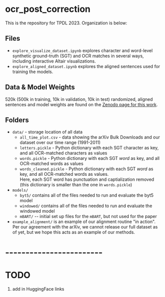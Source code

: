 # ocr_post_correction

This is the repository for TPDL 2023.  Organization is below:

## Files

* `explore_visualize_dataset.ipynb` explores character and word-level synthetic ground-truth (SGT) and OCR matches in several ways, including interactive Altair visualizations.
* `explore_aligned_dataset.ipynb` explores the aligned sentences used for training the models.  

## Data & Model Weights

520k (500k in training, 10k in validation, 10k in test) randomized, aligned sentences and model weights are found on the [Zenodo page for this work](https://zenodo.org/records/8006584).

## Folders

* `data/` - storage location of all data
  * `all_time_plot.csv` - data showing the arXiv Bulk Downloads and our dataset over our time range (1991-2011)
  * `letters.pickle` - Python dictionary with each SGT character as key, and all OCR-matched characters as values
  * `words.pickle` - Python dictionary with each SGT *word* as key, and all OCR-matched words as values
  * `words_cleaned.pickle` - Python dictionary with each SGT *word* as key, and all OCR-matched words as values.  
    Here, each SGT word has punctuation and captialization removed (this dictionary is smaller than the one in `words.pickle`)
* `models/`
  * `byt5/` contains all of the files needed to run and evaluate the byt5 model
  * `windowed/` contains all of the files needed to run and evaluate the windowed model
  * `mBART/` -- initial set up files for the `mBART`, but not used for the paper
* `example_alignment/` is an example of our alignment routine "in action".  Per our agreement with the arXiv, we cannot release our full dataset as of yet, but we hope this acts as an example of our methods.


# ------------------------

# TODO

1. add in HuggingFace links
